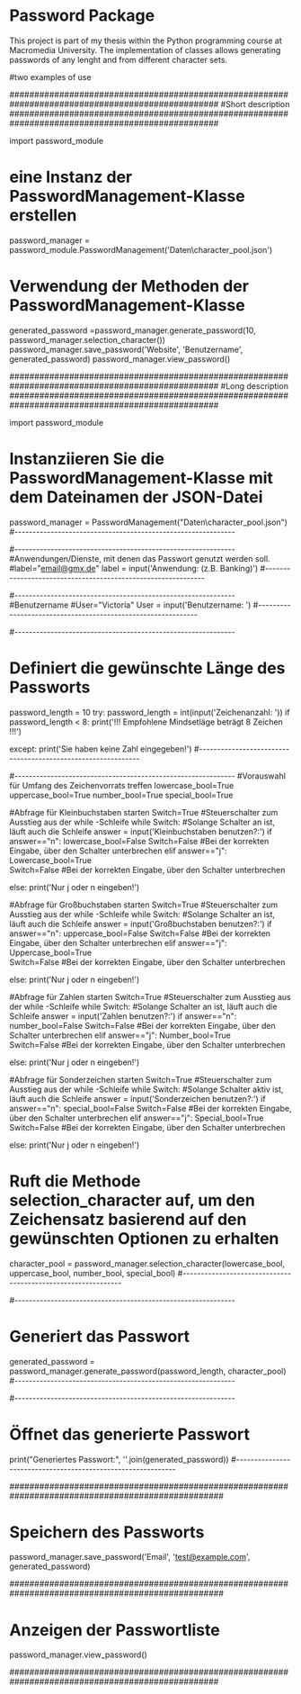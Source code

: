 # Password Package

This project is part of my thesis within the Python programming course at Macromedia University.
The implementation of classes allows generating passwords of any lenght and from different character sets.


#two examples of use

##################################################################################################
#Short description		
##################################################################################################	

import password_module

# eine Instanz der PasswordManagement-Klasse erstellen
password_manager = password_module.PasswordManagement('Daten\character_pool.json')

# Verwendung der Methoden der PasswordManagement-Klasse
generated_password =password_manager.generate_password(10, password_manager.selection_character())
password_manager.save_password('Website', 'Benutzername', generated_password)
password_manager.view_password()

			
##################################################################################################
#Long description		
##################################################################################################	

import password_module			

# Instanziieren Sie die PasswordManagement-Klasse mit dem Dateinamen der JSON-Datei
password_manager = PasswordManagement("Daten\character_pool.json")
#-------------------------------------------------------------

#-------------------------------------------------------------
#Anwendungen/Dienste, mit denen das Passwort genutzt werden soll.
#label="email@gmx.de"
label = input('Anwendung: (z.B. Banking)')
#-------------------------------------------------------------

#-------------------------------------------------------------
#Benutzername
#User="Victoria"
User = input('Benutzername: ')
#-------------------------------------------------------------

#-------------------------------------------------------------
# Definiert die gewünschte Länge des Passworts
password_length = 10
try:
    password_length = int(input('Zeichenanzahl: '))
    if password_length < 8:
        print('!!! Empfohlene Mindsetläge beträgt 8 Zeichen !!!')
        
except:
    print('Sie haben keine Zahl eingegeben!')
#-------------------------------------------------------------  

#-------------------------------------------------------------
#Vorauswahl für Umfang des Zeichenvorrats treffen
lowercase_bool=True
uppercase_bool=True
number_bool=True
special_bool=True

#Abfrage für Kleinbuchstaben starten
Switch=True     #Steuerschalter zum Ausstieg aus der while -Schleife
while Switch:   #Solange Schalter an ist, läuft auch die Schleife
   answer = input('Kleinbuchstaben benutzen?:')
   if answer=="n":
      lowercase_bool=False
      Switch=False            #Bei der korrekten Eingabe, über den Schalter unterbrechen
   elif answer=="j":
      Lowercase_bool=True      
      Switch=False            #Bei der korrekten Eingabe, über den Schalter unterbrechen
    
   else:
      print('Nur j oder n eingeben!') 

#Abfrage für Großbuchstaben starten
Switch=True     #Steuerschalter zum Ausstieg aus der while -Schleife
while Switch:   #Solange Schalter an ist, läuft auch die Schleife
   answer = input('Großbuchstaben benutzen?:')
   if answer=="n":
      uppercase_bool=False
      Switch=False            #Bei der korrekten Eingabe, über den Schalter unterbrechen
   elif answer=="j":
      Uppercase_bool=True      
      Switch=False            #Bei der korrekten Eingabe, über den Schalter unterbrechen
    
   else:
      print('Nur j oder n eingeben!') 

#Abfrage für Zahlen starten
Switch=True     #Steuerschalter zum Ausstieg aus der while -Schleife
while Switch:   #Solange Schalter an ist, läuft auch die Schleife
   answer = input('Zahlen benutzen?:')
   if answer=="n":
      number_bool=False
      Switch=False            #Bei der korrekten Eingabe, über den Schalter unterbrechen
   elif answer=="j":
      Number_bool=True      
      Switch=False            #Bei der korrekten Eingabe, über den Schalter unterbrechen
    
   else:
      print('Nur j oder n eingeben!') 

#Abfrage für Sonderzeichen starten
Switch=True     #Steuerschalter zum Ausstieg aus der while -Schleife
while Switch:   #Solange Schalter aktiv ist, läuft auch die Schleife
   answer = input('Sonderzeichen benutzen?:')
   if answer=="n":
      special_bool=False
      Switch=False            #Bei der korrekten Eingabe, über den Schalter unterbrechen
   elif answer=="j":
      Special_bool=True      
      Switch=False            #Bei der korrekten Eingabe, über den Schalter unterbrechen
    
   else:
      print('Nur j oder n eingeben!') 

# Ruft die Methode selection_character auf, um den Zeichensatz basierend auf den gewünschten Optionen zu erhalten
character_pool = password_manager.selection_character(lowercase_bool, uppercase_bool, number_bool, special_bool)
#-------------------------------------------------------------

#-------------------------------------------------------------
# Generiert das Passwort
generated_password = password_manager.generate_password(password_length, character_pool)
#-------------------------------------------------------------

#-------------------------------------------------------------
# Öffnet das generierte Passwort
print("Generiertes Passwort:", ''.join(generated_password))
#-------------------------------------------------------------


###################################################################################################
# Speichern des Passworts
password_manager.save_password('Email', 'test@example.com', generated_password)

###################################################################################################

# Anzeigen der Passwortliste
password_manager.view_password()

##################################################################################################


